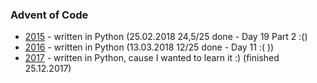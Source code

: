 ### Advent of Code

- [2015](2015) - written in Python (25.02.2018 24,5/25 done - Day 19 Part 2 :()
- [2016](2016) - written in Python (13.03.2018 12/25 done - Day 11 :( ))
- [2017](2017) - written in Python, cause I wanted to learn it :) (finished 25.12.2017)
